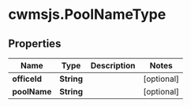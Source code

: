 # cwmsjs.PoolNameType

## Properties

Name | Type | Description | Notes
------------ | ------------- | ------------- | -------------
**officeId** | **String** |  | [optional] 
**poolName** | **String** |  | [optional] 


